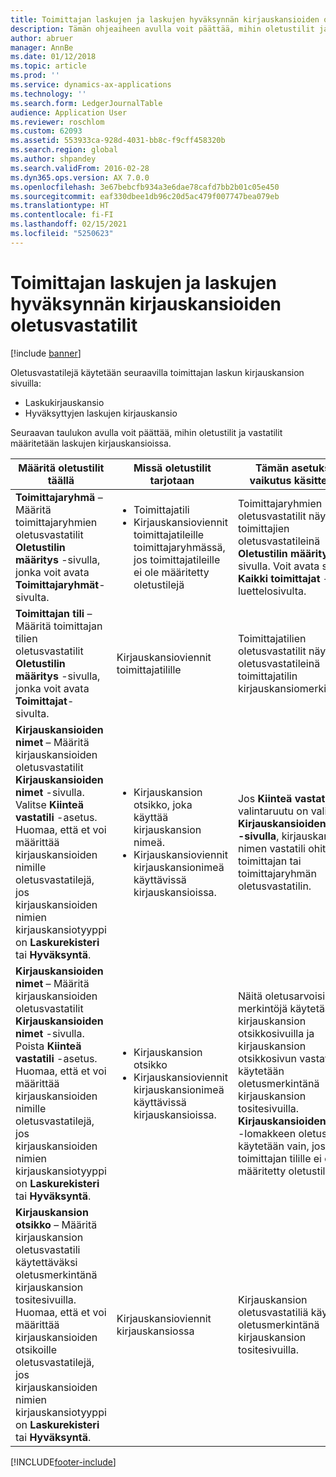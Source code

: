 ```yaml
---
title: Toimittajan laskujen ja laskujen hyväksynnän kirjauskansioiden oletusvastatilit
description: Tämän ohjeaiheen avulla voit päättää, mihin oletustilit ja vastatilit määritetään laskujen kirjauskansioissa.
author: abruer
manager: AnnBe
ms.date: 01/12/2018
ms.topic: article
ms.prod: ''
ms.service: dynamics-ax-applications
ms.technology: ''
ms.search.form: LedgerJournalTable
audience: Application User
ms.reviewer: roschlom
ms.custom: 62093
ms.assetid: 553933ca-928d-4031-bb8c-f9cff458320b
ms.search.region: global
ms.author: shpandey
ms.search.validFrom: 2016-02-28
ms.dyn365.ops.version: AX 7.0.0
ms.openlocfilehash: 3e67bebcfb934a3e6dae78cafd7bb2b01c05e450
ms.sourcegitcommit: eaf330dbee1db96c20d5ac479f007747bea079eb
ms.translationtype: HT
ms.contentlocale: fi-FI
ms.lasthandoff: 02/15/2021
ms.locfileid: "5250623"
---
```

# <a name="default-offset-accounts-for-vendor-invoice-and-invoice-approval-journals"></a>Toimittajan laskujen ja laskujen hyväksynnän kirjauskansioiden oletusvastatilit

[!include [banner](../includes/banner.md)]

Oletusvastatilejä käytetään seuraavilla toimittajan laskun kirjauskansion sivuilla:

-   Laskukirjauskansio
-   Hyväksyttyjen laskujen kirjauskansio

Seuraavan taulukon avulla voit päättää, mihin oletustilit ja vastatilit määritetään laskujen kirjauskansioissa.

<table>
<colgroup>
<col width="25%" />
<col width="25%" />
<col width="25%" />
<col width="25%" />
</colgroup>
<thead>
<tr class="header">
<th>Määritä oletustilit täällä</th>
<th>Missä oletustilit tarjotaan</th>
<th>Tämän asetuksen vaikutus käsittelyyn</th>
<th>Milloin asetusta tulisi käyttää</th>
</tr>
</thead>
<tbody>
<tr class="odd">
<td><strong>Toimittajaryhmä</strong> – Määritä toimittajaryhmien oletusvastatilit <strong>Oletustilin määritys</strong> -sivulla, jonka voit avata <strong>Toimittajaryhmät</strong>-sivulta.</td>
<td><ul>
<li>Toimittajatili</li>
<li>Kirjauskansioviennit toimittajatileille toimittajaryhmässä, jos toimittajatileille ei ole määritetty oletustilejä</li>
</ul></td>
<td>Toimittajaryhmien oletusvastatilit näytetään toimittajien oletusvastatileinä <strong>Oletustilin määritys</strong> -sivulla. Voit avata sivun <strong>Kaikki toimittajat</strong> -luettelosivulta.</td>
<td>Käytä tätä vaihtoehtoa, jos yleensä maksat samantyyppisistä asioista samoille toimittajaryhmille ajan kuluessa.</td>
</tr>
<tr class="even">
<td><strong>Toimittajan tili</strong> – Määritä toimittajan tilien oletusvastatilit <strong>Oletustilin määritys</strong> -sivulla, jonka voit avata <strong>Toimittajat</strong>-sivulta.</td>
<td>Kirjauskansioviennit toimittajatilille</td>
<td>Toimittajatilien oletusvastatilit näytetään oletusvastatileinä toimittajatilin kirjauskansiomerkinnöille.</td>
<td>Käytä tätä vaihtoehtoa, jos yleensä maksat samantyyppisistä asioista samoille toimittajille ajan kuluessa.</td>
</tr>
<tr class="odd">
<td><strong>Kirjauskansioiden nimet</strong> – Määritä kirjauskansioiden oletusvastatilit <strong>Kirjauskansioiden nimet</strong> -sivulla. Valitse <strong>Kiinteä vastatili</strong> -asetus. Huomaa, että et voi määrittää kirjauskansioiden nimille oletusvastatilejä, jos kirjauskansioiden nimien kirjauskansiotyyppi on <strong>Laskurekisteri</strong> tai <strong>Hyväksyntä</strong>.</td>
<td><ul>
<li>Kirjauskansion otsikko, joka käyttää kirjauskansion nimeä.</li>
<li>Kirjauskansioviennit kirjauskansionimeä käyttävissä kirjauskansioissa.</li>
</ul></td>
<td>Jos <strong>Kiinteä vastatili</strong> -valintaruutu on valittuna <strong>Kirjauskansioiden nimet -sivulla</strong>, kirjauskansion nimen vastatili ohittaa toimittajan tai toimittajaryhmän oletusvastatilin.</td>
<td>Käytä tätä vaihtoehtoa kirjauskansioiden määrittämiseen tietyille kuluille tai kustannuksille, jotka veloitetaan tietyiltä tileiltä siitä riippumatta, kuka toimittaja on tai mihin toimittajaryhmään toimittaja kuuluu.</td>
</tr>
<tr class="even">
<td><strong>Kirjauskansioiden nimet</strong> – Määritä kirjauskansioiden oletusvastatilit <strong>Kirjauskansioiden nimet</strong> -sivulla. Poista <strong>Kiinteä vastatili</strong> -asetus. Huomaa, että et voi määrittää kirjauskansioiden nimille oletusvastatilejä, jos kirjauskansioiden nimien kirjauskansiotyyppi on <strong>Laskurekisteri</strong> tai <strong>Hyväksyntä</strong>.</td>
<td><ul>
<li>Kirjauskansion otsikko</li>
<li>Kirjauskansioviennit kirjauskansionimeä käyttävissä kirjauskansioissa.</li>
</ul></td>
<td>Näitä oletusarvoisia merkintöjä käytetään kirjauskansion otsikkosivuilla ja kirjauskansion otsikkosivun vastatiliä käytetään oletusmerkintänä kirjauskansion tositesivuilla. <strong>Kirjauskansioiden nimet</strong> -lomakkeen oletustilejä käytetään vain, jos toimittajan tilille ei ole määritetty oletustilejä.</td>
<td>Tätä vaihtoehtoa käyttämällä voidaan määrittää käytettävät oletustilit, kun toimittajan oletusvastatiliä ei ole määritetty.</td>
</tr>
<tr class="odd">
<td><strong>Kirjauskansion otsikko</strong> – Määritä kirjauskansion oletusvastatili käytettäväksi oletusmerkintänä kirjauskansion tositesivuilla. Huomaa, että et voi määrittää kirjauskansioiden otsikoille oletusvastatilejä, jos kirjauskansioiden nimien kirjauskansiotyyppi on <strong>Laskurekisteri</strong> tai <strong>Hyväksyntä</strong>.</td>
<td>Kirjauskansioviennit kirjauskansiossa</td>
<td>Kirjauskansion oletusvastatiliä käytetään oletusmerkintänä kirjauskansion tositesivuilla.</td>
<td>Tämän vaihtoehdon avulla voit nopeuttaa tietojen kirjaamista, jos useimmilla kirjauskansion kirjauksilla on sama vastatili.</td>
</tr>
</tbody>
</table>







[!INCLUDE[footer-include](../../includes/footer-banner.md)]